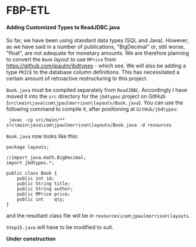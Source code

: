 FBP-ETL
=======

#### Adding Customized Types to ReadJDBC.java 

So far, we have been using standard data types (SQL and Java).  However, as we have said in a number of publications, "BigDecimal" or, still worse, "float", are not adequate for monetary amounts.  We are therefore planning to convert the `Book` layout to use `MPrice` from https://github.com/jpaulm/jbdtypes - which see.  We will also be adding a type `PRICE` to the database column definitions.  This has necessitated a certain amount of retroactive restructuring to this project.

`Book.java` must be compiled separately from `ReadJDBC`.  Accordingly I have moved it into the `src` directory for the `jbdtypes` project on GitHub (`src\main\java\com\jpaulmorrison\layouts/Book.java`).  You can use the following command to compile it, after positioning at `GitHub/jbdtypes`:

     javac -cp src/main/**  src\main\java\com\jpaulmorrison\layouts/Book.java -d resources
 
`Book.java` now looks like this:

```
package layouts;

//import java.math.BigDecimal;
import jbdtypes.*;

public class Book {
	public int id;
	public String title;
	public String author;
	public MPrice price;
	public int    qty;
}
```

and the resultant class file will be in `resources\com\jpaulmorrison\layouts`.

`Step15.java` will have to be modified to suit.


**Under construction**
